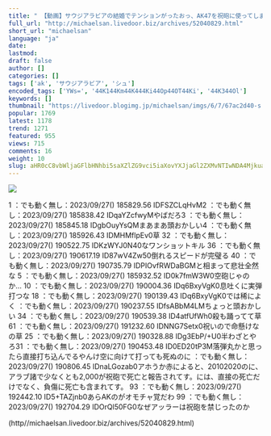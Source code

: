 ```yaml
---
title: " 【動画】サウジアラビアの結婚でテンションがったおっ、AK47を祝砲に使ってしまい参を誤射殺"
full_url: "http://michaelsan.livedoor.biz/archives/52040829.html"
short_url: "michaelsan"
language: "ja"
date: 
lastmod: 
draft: false
author: []
categories: []
tags: ['ak', 'サウジアラビア', 'シュ']
encoded_tags: ['YWs=', '44K144Km44K444Ki44Op44OT44Ki', '44K344Ol']
keywords: []
thumbnail: "https://livedoor.blogimg.jp/michaelsan/imgs/6/7/67ac2d40-s.jpg"
popular: 1769
latest: 1178
trend: 1271
featured: 955
views: 715
comments: 16
weight: 10
slug: aHR0cC8vbWljaGFlbHNhbi5saXZlZG9vci5iaXovYXJjaGl2ZXMvNTIwNDA4MjkuaHRtbA==
---
```


![](https://livedoor.blogimg.jp/michaelsan/imgs/6/7/67ac2d40-s.jpg)

1 ：でも動く無し：2023/09/27() 185829.56 IDFSZCLqHvM2 ：でも動く無し：2023/09/27() 185838.42 IDqaYZcfwyMやばだろ3 ：でも動く無し：2023/09/27() 185845.18 IDgbOuyYsQMまあまあ頭おかしい4 ：でも動く無し：2023/09/27() 185926.43 IDMHMflpEv0草 32 ：でも動く無し：2023/09/27() 190522.75 IDKzWYJ0N40なワンショットキル 36 ：でも動く無し：2023/09/27() 190617.19 ID87wV4Zw50倒れるスピードが完璧る 40 ：でも動く無し：2023/09/27() 190735.79 IDPIOvfRWDaBGMと相まって悲壮全然な 5 ：でも動く無し：2023/09/27() 185932.52 ID0k7fmW3W0空砲じゃのか… 10 ：でも動く無し：2023/09/27() 190004.36 IDq6BxyVgK0息吐くに実弾打つな 18 ：でも動く無し：2023/09/27() 190139.43 IDq6BxyVgK0では稀によく ：でも動く無し：2023/09/27() 190237.55 IDfsABbM4LMちょっと頭おかしい 34 ：でも動く無し：2023/09/27() 190539.38 ID4atfUfWh0殺も踊ってて草 61 ：でも動く無し：2023/09/27() 191232.60 IDNNG7Setx0祝いので命懸けなの草 25 ：でも動く無し：2023/09/27() 190328.88 IDg3EbP/+U0半わざとやろ31 ：でも動く無し：2023/09/27() 190453.48 ID0ED20tP3M落弾丸かと思ったら直接打ち込んでるやんけ空に向けて打っても死ぬのに ：でも動く無し：2023/09/27() 190806.45 IDnaLGozab0アホうか赤によると、20102020のに、アラブ諸で少なくとも2,000が祝砲で死亡と報告されてす。には、直接の死亡だけでなく、負傷に死亡も含まれてす。 93 ：でも動く無し：2023/09/27() 192442.10 ID5+TAZjnb0あらAKのがオモチャ覚だわ 99 ：でも動く無し：2023/09/27() 192704.29 IDOrQl50FG0なぜアッラーは祝砲を禁じったのか 

(http//michaelsan.livedoor.biz/archives/52040829.html)

